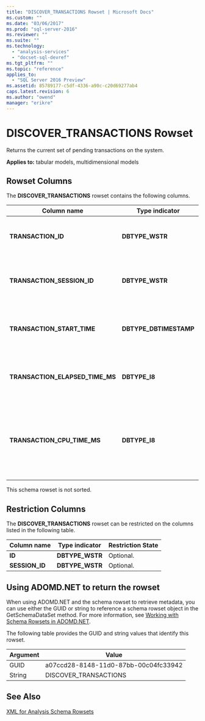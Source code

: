 ```yaml
---
title: "DISCOVER_TRANSACTIONS Rowset | Microsoft Docs"
ms.custom: ""
ms.date: "03/06/2017"
ms.prod: "sql-server-2016"
ms.reviewer: ""
ms.suite: ""
ms.technology: 
  - "analysis-services"
  - "docset-sql-devref"
ms.tgt_pltfrm: ""
ms.topic: "reference"
applies_to: 
  - "SQL Server 2016 Preview"
ms.assetid: 85789177-c5df-4336-a90c-c20d69277ab4
caps.latest.revision: 6
ms.author: "owend"
manager: "erikre"
---
```

# DISCOVER_TRANSACTIONS Rowset
  Returns the current set of pending transactions on the system.  
  
 **Applies to:** tabular models, multidimensional models  
  
## Rowset Columns  
 The **DISCOVER_TRANSACTIONS** rowset contains the following columns.  
  
|Column name|Type indicator|Description|  
|-----------------|--------------------|-----------------|  
|**TRANSACTION_ID**|**DBTYPE_WSTR**|The transaction unique identifier, as a GUID.|  
|**TRANSACTION_SESSION_ID**|**DBTYPE_WSTR**|The transaction session unique identifier, as a GUID.|  
|**TRANSACTION_START_TIME**|**DBTYPE_DBTIMESTAMP**|The server UTC date and time when the transaction was started.|  
|**TRANSACTION_ELAPSED_TIME_MS**|**DBTYPE_I8**|The elapsed time, in milliseconds, since the start of the transaction.|  
|**TRANSACTION_CPU_TIME_MS**|**DBTYPE_I8**|The CPU time, in milliseconds, consumed by all requests since the beginning of the transaction.|  
  
 This schema rowset is not sorted.  
  
## Restriction Columns  
 The **DISCOVER_TRANSACTIONS** rowset can be restricted on the columns listed in the following table.  
  
|**Column name**|**Type indicator**|**Restriction State**|  
|---------------------|------------------------|---------------------------|  
|**ID**|**DBTYPE_WSTR**|Optional.|  
|**SESSION_ID**|**DBTYPE_WSTR**|Optional.|  
  
## Using ADOMD.NET to return the rowset  
 When using ADOMD.NET and the schema rowset to retrieve metadata, you can use either the GUID or string to reference a schema rowset object in the GetSchemaDataSet method. For more information, see [Working with Schema Rowsets in ADOMD.NET](../../../analysis-services/multidimensional-models-adomd-net-client/retrieving-metadata-working-with-schema-rowsets.md).  
  
 The following table provides the GUID and string values that identify this rowset.  
  
|Argument|Value|  
|--------------|-----------|  
|GUID|a07ccd28-8148-11d0-87bb-00c04fc33942|  
|String|DISCOVER_TRANSACTIONS|  
  
## See Also  
 [XML for Analysis Schema Rowsets](../../../analysis-services/schema-rowsets/xml/xml-for-analysis-schema-rowsets.md)  
  
  